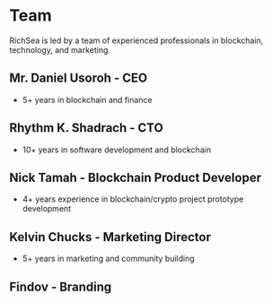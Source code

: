 # Team

RichSea is led by a team of experienced professionals in blockchain, technology, and marketing.

## Mr. Daniel Usoroh - CEO
- 5+ years in blockchain and finance

## Rhythm K. Shadrach - CTO
- 10+ years in software development and blockchain

## Nick Tamah - Blockchain Product Developer
- 4+ years experience in blockchain/crypto project prototype development

## Kelvin Chucks - Marketing Director
- 5+ years in marketing and community building

## Findov - Branding

